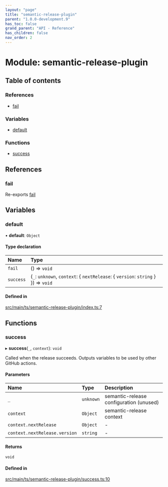 ```yaml
---
layout: "page"
title: "semantic-release-plugin"
parent: "1.0.0-development.9"
has_toc: false
grand_parent: "API - Reference"
has_children: false
nav_order: 2
---
```


# Module: semantic-release-plugin

## Table of contents

### References

- [fail](../wiki/semantic-release-plugin#fail)

### Variables

- [default](../wiki/semantic-release-plugin#default)

### Functions

- [success](../wiki/semantic-release-plugin#success)

## References

### fail

Re-exports [fail](../wiki/semantic-release-plugin.fail#fail)

## Variables

### default

• **default**: `Object`

#### Type declaration

| Name | Type |
| :------ | :------ |
| `fail` | () => `void` |
| `success` | (`_`: `unknown`, `context`: { `nextRelease`: { `version`: `string`  }  }) => `void` |

#### Defined in

[src/main/ts/semantic-release-plugin/index.ts:7](https://github.com/ikari-engine/plugouts/blob/c915287/src/main/ts/semantic-release-plugin/index.ts#L7)

## Functions

### success

▸ **success**(`_`, `context`): `void`

Called when the release succeeds.
Outputs variables to be used by other GitHub actions.

#### Parameters

| Name | Type | Description |
| :------ | :------ | :------ |
| `_` | `unknown` | semantic-release configuration (unused) |
| `context` | `Object` | semantic-release context |
| `context.nextRelease` | `Object` | - |
| `context.nextRelease.version` | `string` | - |

#### Returns

`void`

#### Defined in

[src/main/ts/semantic-release-plugin/success.ts:10](https://github.com/ikari-engine/plugouts/blob/c915287/src/main/ts/semantic-release-plugin/success.ts#L10)
